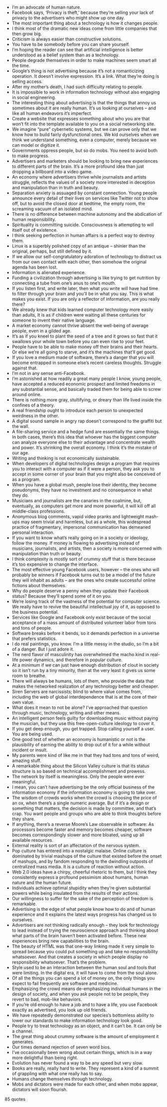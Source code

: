  - I’m an advocate of human nature.
 - Facebook says, ‘Privacy is theft,’ because they’re selling your lack of privacy to the advertisers who might show up one day.
 - The most important thing about a technology is how it changes people.
 - I think most of the dramatic new ideas come from little companies that then grow big.
 - Criticism is always easier than constructive solutions.
 - You have to be somebody before you can share yourself.
 - I’m hoping the reader can see that artificial intelligence is better understood as a belief system than as a technology.
 - People degrade themselves in order to make machines seem smart all the time.
 - Google’s thing is not advertising because it’s not a romanticizing operation. It doesn’t involve expression. It’s a link. What they’re doing is selling access.
 - After my mother’s death, I had such difficulty relating to people.
 - It is impossible to work in information technology without also engaging in social engineering.
 - The interesting thing about advertising is that the things that annoy us sometimes about it are really human. It’s us looking at ourselves – and like all human endeavors it’s imperfect.
 - Create a website that expresses something about who you are that won’t fit into the template available to you on a social networking site.
 - We imagine “pure” cybernetic systems, but we can prove only that we know how to build fairly dysfunctional ones. We kid ourselves when we think we understand something, even a computer, merely because we can model or digitize it.
 - Governments oppress people, but so do mobs. You need to avoid both to make progress.
 - Advertisers and marketers should be looking to bring new experiences to different parts of the brain. It’s a more profound idea than just dropping a billboard into a video game.
 - An economy where advertisers thrive while journalists and artists struggle, reflects the values of a society more interested in deception and manipulation than in truth and beauty.
 - Separation anxiety is assuaged by constant connection. Young people announce every detail of their lives on services like Twitter not to show off, but to avoid the closed door at bedtime, the empty room, the screaming vacuum of an isolated mind.
 - There is no difference between machine autonomy and the abdication of human responsibility.
 - Spirituality is committing suicide. Consciousness is attempting to will itself out of existence.
 - I think seeking perfection in human affairs is a perfect way to destroy them.
 - Linux is a superbly polished copy of an antique – shinier than the original, perhaps, but still defined by it.
 - If we allow our self-congratulatory adoration of technology to distract us from our own contact with each other, then somehow the original agenda has been lost.
 - Information is alienated experience.
 - Funding a civilization through advertising is like trying to get nutrition by connecting a tube from one’s anus to one’s mouth.
 - If you listen first, and write later, then what you write will have had time to filter through your brain and you’ll be in what you say. This is what makes you exist. If you are only a reflector of information, are you really there?
 - We already knew that kids learned computer technology more easily than adults, It is as if children were waiting all these centuries for someone to invent their native language.
 - A market economy cannot thrive absent the well-being of average people, even in a gilded age.
 - It’s as if you kneel to plant the seed of a tree and it grows so fast that it swallows your whole town before you can even rise to your feet.
 - People have to be able to make money off their brains and their hearts. Or else we’re all going to starve, and it’s the machines that’ll get good.
 - If you love a medium made of software, there’s a danger that you will become entrapped in someone else’s recent careless thoughts. Struggle against that.
 - I’m not in any sense anti-Facebook.
 - I’m astonished at how readily a great many people I know, young people, have accepted a reduced economic prospect and limited freedoms in any substantial sense, and basically traded them for being able to screw around online.
 - There is nothing more gray, stultifying, or dreary than life lived inside the confines of a theory.
 - A real friendship ought to introduce each person to unexpected weirdness in the other.
 - A digital sound sample in angry rap doesn’t correspond to the graffiti but the wall.
 - A file-sharing service and a hedge fund are essentially the same things. In both cases, there’s this idea that whoever has the biggest computer can analyze everyone else to their advantage and concentrate wealth and power. It’s shrinking the overall economy. I think it’s the mistake of our age.
 - Writing and thinking is not economically sustainable.
 - When developers of digital technologies design a program that requires you to interact with a computer as if it were a person, they ask you to accept in some corner of your brain that you might also be conceived of as a program.
 - When you have a global mush, people lose their identity, they become pseudonyms, they have no investment and no consequence in what they do.
 - Musicians and journalists are the canaries in the coalmine, but, eventually, as computers get more and more powerful, it will kill off all middle-class professions.
 - Anonymous blog comments, vapid video pranks and lightweight mash-ups may seem trivial and harmless, but as a whole, this widespread practice of fragmentary, impersonal communication has demeaned personal interaction.
 - If you want to know what’s really going on in a society or ideology, follow the money. If money is flowing to advertising instead of musicians, journalists, and artists, then a society is more concerned with manipulation than truth or beauty.
 - I think complexity is mostly sort of crummy stuff that is there because it’s too expensive to change the interface.
 - The most effective young Facebook users, however – the ones who will probably be winners if Facebook turns out to be a model of the future they will inhabit as adults – are the ones who create successful online fictions about themselves.
 - Why do people deserve a penny when they update their Facebook status? Because they’ll spend some of it on you.
 - We’re losing track of the vastness of the potential for computer science. We really have to revive the beautiful intellectual joy of it, as opposed to the business potential.
 - Services like Google and Facebook only exist because of the social acceptance of a mass amount of distributed volunteer labor from tons and tons of people.
 - Software breaks before it bends, so it demands perfection in a universe that prefers statistics.
 - I do real paintings, you know. I’m a little messy in the studio, so I’m a bit of a danger. But I just adore it.
 - The nerd flavor of masculinity has overwhelmed the macho kind in real-life power dynamics, and therefore in popular culture.
 - At a minimum if we can just have enough distribution of clout in society so it isn’t run by a tiny minority, then at the very least it gives us some room to breathe.
 - There will always be humans, lots of them, who provide the data that makes the networked realization of any technology better and cheaper.
 - Siren Servers are narcissists; blind to where value comes from, including the web of global interdependence that is at the core of their own value.
 - What does it mean to not be alone? I’ve approached that question through music, technology, writing and other means.
 - An intelligent person feels guilty for downloading music without paying the musician, but they use this free-open-culture ideology to cover it.
 - If you get deep enough, you get trapped. Stop calling yourself a user. You are being used.
 - One good test of whether an economy is humanistic or not is the plausibility of earning the ability to drop out of it for a while without incident or insult.
 - My parents were kind of like me in that they had tons and tons of weird, amazing stuff.
 - A remarkable thing about the Silicon Valley culture is that its status structure is so based on technical accomplishment and prowess.
 - The network by itself is meaningless. Only the people were ever meaningful.
 - I mean, you can’t have advertising be the only official business of the information economy if the information economy is going to take over.
 - The wisdom of crowds works when the crowd is choosing the price of an ox, when there’s a single numeric average. But if it’s a design or something that matters, the decision is made by committee, and that’s crap. You want people and groups who are able to think thoughts before they share.
 - If anything, there’s a reverse Moore’s Law observable in software: As processors become faster and memory becomes cheaper, software becomes correspondingly slower and more bloated, using up all available resources.
 - External reality is sort of an affectation of the nervous system.
 - Pop culture has entered into a nostalgic malaise. Online culture is dominated by trivial mashups of the culture that existed before the onset of mashups, and by fandom responding to the dwindling outposts of centralized mass media. It is a culture of reaction without action.
 - Web 2.0 ideas have a chirpy, cheerful rhetoric to them, but I think they consistently express a profound pessimism about humans, human nature and the human future.
 - Individuals achieve optimal stupidity when they’re given substantial powers while being insulated from the results of their actions.
 - Our willingness to suffer for the sake of the perception of freedom is remarkable.
 - Advertising is the edge of what people know how to do and of human experience and it explains the latest ways progress has changed us to ourselves.
 - Advertisers are not thinking radically enough – they look for technology to lead instead of trying the neuroscience approach and thinking about what parts of the brain haven’t been activated before. These new experiences bring new capabilities to the brain.
 - The beauty of HTML was that one-way linking made it very simple to spread because you could put something up and take no responsibility whatsoever. And that creates a society in which people display no responsibility whatsoever. That’s the problem.
 - Style used to be an interaction between the human soul and tools that were limiting. In the digital era, it will have to come from the soul alone.
 - Of all the things you can spend a lot of money on, the only things you expect to fail frequently are software and medicine.
 - Emphasizing the crowd means de-emphasizing individual humans in the design of society, and when you ask people not to be people, they revert to bad, mob-like behaviors.
 - If you’re old enough to have a job and to have a life, you use Facebook exactly as advertised, you look up old friends.
 - We have repeatedly demonstrated our species’s bottomless ability to lower our standards to make information technology look good.
 - People try to treat technology as an object, and it can’t be. It can only be a channel.
 - The great thing about crummy software is the amount of employment it generates.
 - Our times demand rejection of seven word bios.
 - I’ve occasionally been wrong about certain things, which is in a way more delightful than being right.
 - Evolution has never found a way to be any speed but very slow.
 - Books are really, really hard to write. They represent a kind of a summit of grappling with what one really has to say.
 - Humans change themselves through technology.
 - Mobs and dictators were made for each other, and when mobs appear, dictators will soon flourish.

85 quotes